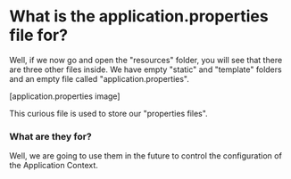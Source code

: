 # What is the application.properties file for?
Well, if we now go and open the "resources" folder, you will see that there are three other files inside. We have empty "static" and "template" folders and an empty file called "application.properties".

[application.properties image]

This curious file is used to store our "properties files".

### What are they for?
Well, we are going to use them in the future to control the configuration of the Application Context.